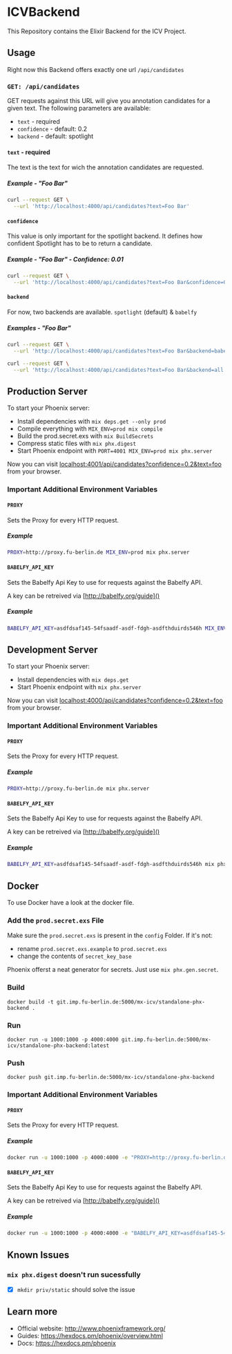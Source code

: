 # ICVBackend

This Repository contains the Elixir Backend for the ICV Project.

## Usage

Right now this Backend offers exactly one url `/api/candidates`

### `GET: /api/candidates`

GET requests against this URL will give you annotation candidates for a given text. The following parameters are available:

- `text` - required
- `confidence` - default: 0.2
- `backend` - default: spotlight

#### `text` - required

The text is the text for wich the annotation candidates are requested.

##### Example - "Foo Bar"

```sh
curl --request GET \
  --url 'http://localhost:4000/api/candidates?text=Foo Bar'
```
#### `confidence` 

This value is only important for the spotlight backend. It defines how confident Spotlight has to be to return a candidate.

##### Example - "Foo Bar" - Confidence: 0.01

```sh
curl --request GET \
  --url 'http://localhost:4000/api/candidates?text=Foo Bar&confidence=0.01'
```

#### `backend` 

For now, two backends are available. `spotlight` (default) & `babelfy`

##### Examples - "Foo Bar"

```sh
curl --request GET \
  --url 'http://localhost:4000/api/candidates?text=Foo Bar&backend=babelfy'
```

```sh
curl --request GET \
  --url 'http://localhost:4000/api/candidates?text=Foo Bar&backend=all'
```


## Production Server

To start your Phoenix server:

  * Install dependencies with `mix deps.get --only prod`
  * Compile everything with `MIX_ENV=prod mix compile`
  * Build the prod.secret.exs with `mix BuildSecrets`
  * Compress static files with `mix phx.digest`
  * Start Phoenix endpoint with `PORT=4001 MIX_ENV=prod mix phx.server`

Now you can visit [localhost:4001/api/candidates?confidence=0.2&text=foo]() from your browser.

### Important Additional Environment Variables

#### `PROXY`

Sets the Proxy for every HTTP request.

##### Example

```sh
PROXY=http://proxy.fu-berlin.de MIX_ENV=prod mix phx.server
```

#### `BABELFY_API_KEY`

Sets the Babelfy Api Key to use for requests against the Babelfy API. 

A key can be retreived via [http://babelfy.org/guide]()

##### Example

```sh
BABELFY_API_KEY=asdfdsaf145-54fsaadf-asdf-fdgh-asdfthduirds546h MIX_ENV=prod mix phx.server
```

## Development Server

To start your Phoenix server:

  * Install dependencies with `mix deps.get`
  * Start Phoenix endpoint with `mix phx.server`

Now you can visit [localhost:4000/api/candidates?confidence=0.2&text=foo]() from your browser.

### Important Additional Environment Variables

#### `PROXY`

Sets the Proxy for every HTTP request.

##### Example

```sh
PROXY=http://proxy.fu-berlin.de mix phx.server
```

#### `BABELFY_API_KEY`

Sets the Babelfy Api Key to use for requests against the Babelfy API. 

A key can be retreived via [http://babelfy.org/guide]()

##### Example

```sh
BABELFY_API_KEY=asdfdsaf145-54fsaadf-asdf-fdgh-asdfthduirds546h mix phx.server
```


## Docker

To use Docker have a look at the docker file.

### Add the `prod.secret.exs` File

Make sure the `prod.secret.exs` is present in the `config` Folder. If it's not: 

- rename `prod.secret.exs.example` to `prod.secret.exs`
- change the contents of `secret_key_base`

Phoenix offerst a neat generator for secrets. Just use `mix phx.gen.secret`.

### Build

```
docker build -t git.imp.fu-berlin.de:5000/mx-icv/standalone-phx-backend .
```

### Run

```
docker run -u 1000:1000 -p 4000:4000 git.imp.fu-berlin.de:5000/mx-icv/standalone-phx-backend:latest
```

### Push

```
docker push git.imp.fu-berlin.de:5000/mx-icv/standalone-phx-backend
```

### Important Additional Environment Variables

#### `PROXY`

Sets the Proxy for every HTTP request.

##### Example

```sh
docker run -u 1000:1000 -p 4000:4000 -e "PROXY=http://proxy.fu-berlin.de" git.imp.fu-berlin.de:5000/mx-icv/standalone-phx-backend:latest
```

#### `BABELFY_API_KEY`

Sets the Babelfy Api Key to use for requests against the Babelfy API. 

A key can be retreived via [http://babelfy.org/guide]()

##### Example

```sh
docker run -u 1000:1000 -p 4000:4000 -e "BABELFY_API_KEY=asdfdsaf145-54fsaadf-asdf-fdgh-asdfthduirds546h" git.imp.fu-berlin.de:5000/mx-icv/standalone-phx-backend:latest
```

## Known Issues

### `mix phx.digest` doesn't run sucessfully

- [x] `mkdir priv/static` should solve the issue

## Learn more

  * Official website: http://www.phoenixframework.org/
  * Guides: https://hexdocs.pm/phoenix/overview.html
  * Docs: https://hexdocs.pm/phoenix
